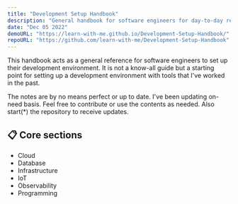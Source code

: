 ```yaml
---
title: "Development Setup Handbook"
description: "General handbook for software engineers for day-to-day reference"
date: "Dec 05 2022"
demoURL: "https://learn-with-me.github.io/Development-Setup-Handbook/"
repoURL: "https://github.com/learn-with-me/Development-Setup-Handbook"
---
```


This handbook acts as a general reference for software engineers to set up their development environment.
It is not a know-all guide but a starting point for setting up a development environment with tools that I've worked in the past.

The notes are by no means perfect or up to date. I've been updating on-need basis. Feel free to contribute or use the contents as needed. Also start(*) the repository to receive updates.

## 📋 Core sections

- Cloud
- Database
- Infrastructure
- IoT
- Observability
- Programming
